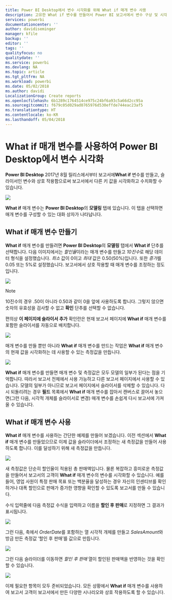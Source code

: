 ```yaml
---
title: Power BI Desktop에서 변수 시각화를 위해 What if 매개 변수 사용
description: 고유한 What if 변수를 만들어서 Power BI 보고서에서 변수 구상 및 시각화
services: powerbi
documentationcenter: ''
author: davidiseminger
manager: kfile
backup: ''
editor: ''
tags: ''
qualityfocus: no
qualitydate: ''
ms.service: powerbi
ms.devlang: NA
ms.topic: article
ms.tgt_pltfrm: NA
ms.workload: powerbi
ms.date: 05/02/2018
ms.author: davidi
LocalizationGroup: Create reports
ms.openlocfilehash: 6b1289c1764514ce975c24bf6a93c5a66d2cc95a
ms.sourcegitcommit: f679c05d029ad0765976d530effde744eac23af5
ms.translationtype: HT
ms.contentlocale: ko-KR
ms.lasthandoff: 05/04/2018
---
```

# <a name="create-and-use-a-what-if-parameter-to-visualize-variables-in-power-bi-desktop"></a>What if 매개 변수를 사용하여 Power BI Desktop에서 변수 시각화
**Power BI Desktop** 2017년 8월 릴리스에서부터 보고서에**What if** 변수를 만들고, 슬라이서인 변수와 상호 작용함으로써 보고서에서 다른 키 값을 시각화하고 수치화할 수 있습니다.

![](media/desktop-what-if/what-if_01.png)

**What if** 매개 변수는 **Power BI Desktop**의 **모델링** 탭에 있습니다. 이 탭을 선택하면 매개 변수를 구성할 수 있는 대화 상자가 나타납니다.

## <a name="creating-a-what-if-parameter"></a>What if 매개 변수 만들기
**What if** 매개 변수를 만들려면 **Power BI Desktop**의 **모델링** 탭에서 **What if** 단추를 선택합니다. 다음 이미지에서는 *할인율*이라는 매개 변수를 만들고 *10진수*로 해당 데이터 형식을 설정했습니다. *최소* 값이 0이고 *최대* 값은 0.50(50%)입니다. 또한 *증가*를 0.05 또는 5%로 설정했습니다. 보고서에서 상호 작용할 때 매개 변수를 조정하는 정도입니다.

![](media/desktop-what-if/what-if_02.png)

> [!NOTE]
> 10진수의 경우 .50이 아니라 0.50과 같이 0을 앞에 사용하도록 합니다. 그렇지 않으면 숫자의 유효성을 검사할 수 없고 **확인** 단추를 선택할 수 없습니다.
> 
> 

편의상 **이 페이지에 슬라이서 추가** 확인란은 현재 보고서 페이지에 **What if** 매개 변수를 포함한 슬라이서를 자동으로 배치합니다.

![](media/desktop-what-if/what-if_03.png)

매개 변수를 만들 뿐만 아니라 **What if** 매개 변수를 만드는 작업은 **What if** 매개 변수의 현재 값을 시각화하는 데 사용할 수 있는 측정값을 만듭니다.

![](media/desktop-what-if/what-if_04.png)

**What if** 매개 변수를 만들면 매개 변수 및 측정값은 모두 모델의 일부가 된다는 점을 기억합니다. 따라서 보고서 전체에서 사용 가능하고 다른 보고서 페이지에서 사용할 수 있습니다. 모델의 일부가 아니므로 보고서 페이지에서 슬라이서를 삭제할 수 있습니다. 다시 되돌리려는 경우 **필드** 목록에서 **What if** 매개 변수를 잡아서 캔버스로 끌어서 놓으면(그런 다음, 시각적 개체를 슬라이서로 변경) 매개 변수를 손쉽게 다시 보고서에 가져올 수 있습니다.

## <a name="using-a-what-if-parameter"></a>What if 매개 변수 사용
**What if** 매개 변수를 사용하는 간단한 예제를 만들어 보겠습니다. 이전 섹션에서 **What if** 매개 변수를 만들었으므로 이제 값을 슬라이더에서 조정하는 새 측정값을 만들어 사용하도록 합니다. 이를 달성하기 위해 새 측정값을 만듭니다.

![](media/desktop-what-if/what-if_05.png)

새 측정값은 단순히 할인율이 적용된 총 판매액입니다. 물론 복잡하고 흥미로운 측정값을 만들어서 보고서의 고객이 **What if** 매개 변수의 변수를 시각화할 수 있습니다. 예를 들어, 영업 사원이 특정 판매 목표 또는 백분율을 달성하는 경우 자신의 인센티브를 확인하거나 대폭 할인으로 판매가 증가한 영향을 확인할 수 있도록 보고서를 만들 수 있습니다.

수식 입력줄에 다음 측정값 수식을 입력하고 이름을 **할인 후 판매**로 지정하면 그 결과가 표시됩니다.

![](media/desktop-what-if/what-if_06.png)

그런 다음, 축에서 *OrderDate*를 포함하는 열 시각적 개체를 만들고 *SalesAmount*와 방금 만든 측정값 ‘할인 후 판매’를 값으로 만듭니다.

![](media/desktop-what-if/what-if_07.png)

그런 다음 슬라이더를 이동하면 *할인 후 판매* 열이 할인된 판매액을 반영하는 것을 확인할 수 있습니다.

![](media/desktop-what-if/what-if_08.png)

이제 필요한 항목이 모두 준비되었습니다. 모든 상황에서 **What if** 매개 변수를 사용하여 보고서 고객이 보고서에서 만든 다양한 시나리오와 상호 작용하도록 할 수 있습니다.

